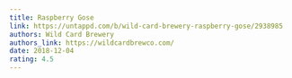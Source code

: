 ```yaml
---
title: Raspberry Gose
link: https://untappd.com/b/wild-card-brewery-raspberry-gose/2938985
authors: Wild Card Brewery
authors_link: https://wildcardbrewco.com/
date: 2018-12-04
rating: 4.5
---
```

